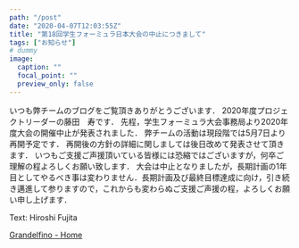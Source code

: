 ```yaml
---
path: "/post"
date: "2020-04-07T12:03:55Z"
title: "第18回学生フォーミュラ日本大会の中止につきまして"
tags: ["お知らせ"]
# dummy
image:
  caption: ""
  focal_point: ""
  preview_only: false
---
```




いつも弊チームのブログをご覧頂きありがとうございます．
2020年度プロジェクトリーダーの藤田　寿です．
先程，学生フォーミュラ大会事務局より2020年度大会の開催中止が発表されました．
弊チームの活動は現段階では5月7日より再開予定です．
再開後の方針の詳細に関しましては後日改めて発表させて頂きます．
いつもご支援ご声援頂いている皆様には恐縮ではございますが，何卒ご理解の程よろしくお願い致します．
大会は中止となりましたが，長期計画の1年目としてやるべき事は変わりません．長期計画及び最終目標達成に向け，引き続き邁進して参りますので，これからも変わらぬご支援ご声援の程，よろしくお願い申し上げます．

Text: Hiroshi Fujita

[Grandelfino - Home](http://www.grandelfino.net/)